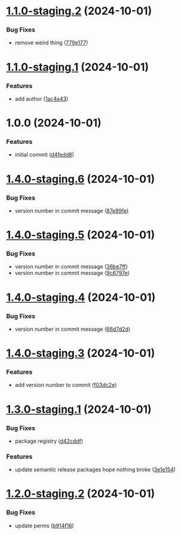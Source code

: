 # [1.1.0-staging.2](https://github.com/shanedaugherty/test-versioning/compare/v1.1.0-staging.1...v1.1.0-staging.2) (2024-10-01)


### Bug Fixes

* remove weird thing ([779e177](https://github.com/shanedaugherty/test-versioning/commit/779e1775a3bb391e2fb197bef2ae02f4f3ebf592))

# [1.1.0-staging.1](https://github.com/shanedaugherty/test-versioning/compare/v1.0.0...v1.1.0-staging.1) (2024-10-01)


### Features

* add author ([1ac4a43](https://github.com/shanedaugherty/test-versioning/commit/1ac4a4330523b956aacac531099f7e531eb58077))

# 1.0.0 (2024-10-01)


### Features

* initial commit ([d4fedd8](https://github.com/shanedaugherty/test-versioning/commit/d4fedd8ddfb81f2f33345464db9cbef256b78ee6))

# [1.4.0-staging.6](https://github.com/Ilant-Health/test-versioning/compare/v1.4.0-staging.5...v1.4.0-staging.6) (2024-10-01)


### Bug Fixes

* version number in commit message ([87e99fe](https://github.com/Ilant-Health/test-versioning/commit/87e99fe1093cf3b787bdfe47dbee2614ab7496fc))

# [1.4.0-staging.5](https://github.com/Ilant-Health/test-versioning/compare/v1.4.0-staging.4...v1.4.0-staging.5) (2024-10-01)


### Bug Fixes

* version number in commit message ([36be7ff](https://github.com/Ilant-Health/test-versioning/commit/36be7ffff2315c44c10cfd0cbabd284dc0632d08))
* version number in commit message ([9c6797e](https://github.com/Ilant-Health/test-versioning/commit/9c6797eea8492bb745f29b86d9c5560484a06e66))

# [1.4.0-staging.4](https://github.com/Ilant-Health/test-versioning/compare/v1.4.0-staging.3...v1.4.0-staging.4) (2024-10-01)


### Bug Fixes

* version number in commit message ([66d7d2d](https://github.com/Ilant-Health/test-versioning/commit/66d7d2d0f80d3ab533410ba1215caf9a548d1e1a))

# [1.4.0-staging.3](https://github.com/Ilant-Health/test-versioning/compare/v1.4.0-staging.2...v1.4.0-staging.3) (2024-10-01)


### Features

* add version number to commit ([f03dc2e](https://github.com/Ilant-Health/test-versioning/commit/f03dc2e1f21fe4e29b2336fe4737953c2cf0a6e7))

# [1.3.0-staging.1](https://github.com/Ilant-Health/test-versioning/compare/v1.2.0...v1.3.0-staging.1) (2024-10-01)


### Bug Fixes

* package registry ([d42cddf](https://github.com/Ilant-Health/test-versioning/commit/d42cddfdea8546f39cd39a573684f2053a4b0c43))


### Features

* update semantic release packages hope nothing broke ([3e1e154](https://github.com/Ilant-Health/test-versioning/commit/3e1e154152ef973352683e7b9969baf2915749aa))

# [1.2.0-staging.2](https://github.com/Ilant-Health/test-versioning/compare/v1.2.0-staging.1...v1.2.0-staging.2) (2024-10-01)


### Bug Fixes

* update perms ([b914f16](https://github.com/Ilant-Health/test-versioning/commit/b914f16f7f7f6cd20a1411249bf9c4948dbf480b))
